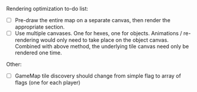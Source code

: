 Rendering optimization to-do list:
- [ ] Pre-draw the entire map on a separate canvas, then render the appropriate section.
- [ ] Use multiple canvases. One for hexes, one for objects. Animations / re-rendering would only need to take place on the object canvas. Combined with above method, the underlying tile canvas need only be rendered one time.

Other:
- [ ] GameMap tile discovery should change from simple flag to array of flags (one for each player)

